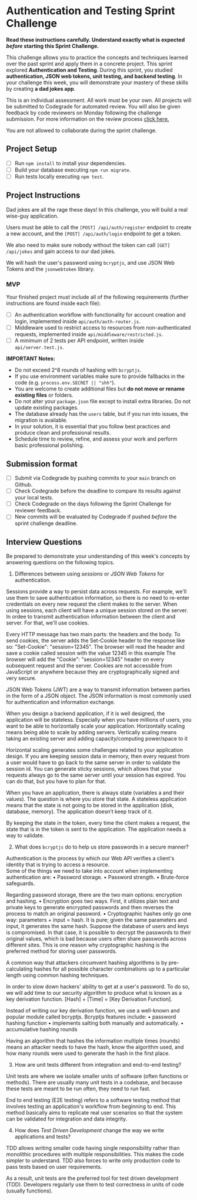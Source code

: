 # Authentication and Testing Sprint Challenge

**Read these instructions carefully. Understand exactly what is expected _before_ starting this Sprint Challenge.**

This challenge allows you to practice the concepts and techniques learned over the past sprint and apply them in a concrete project. This sprint explored **Authentication and Testing**. During this sprint, you studied **authentication, JSON web tokens, unit testing, and backend testing**. In your challenge this week, you will demonstrate your mastery of these skills by creating **a dad jokes app**.

This is an individual assessment. All work must be your own. All projects will be submitted to Codegrade for automated review. You will also be given feedback by code reviewers on Monday following the challenge submission. For more information on the review process [click here.](https://www.notion.so/bloomtech/How-to-View-Feedback-in-CodeGrade-c5147cee220c4044a25de28bcb6bb54a)

You are not allowed to collaborate during the sprint challenge.

## Project Setup

- [ ] Run `npm install` to install your dependencies.
- [ ] Build your database executing `npm run migrate`.
- [ ] Run tests locally executing `npm test`.

## Project Instructions

Dad jokes are all the rage these days! In this challenge, you will build a real wise-guy application.

Users must be able to call the `[POST] /api/auth/register` endpoint to create a new account, and the `[POST] /api/auth/login` endpoint to get a token.

We also need to make sure nobody without the token can call `[GET] /api/jokes` and gain access to our dad jokes.

We will hash the user's password using `bcryptjs`, and use JSON Web Tokens and the `jsonwebtoken` library.

### MVP

Your finished project must include all of the following requirements (further instructions are found inside each file):

- [ ] An authentication workflow with functionality for account creation and login, implemented inside `api/auth/auth-router.js`.
- [ ] Middleware used to restrict access to resources from non-authenticated requests, implemented inside `api/middleware/restricted.js`.
- [ ] A minimum of 2 tests per API endpoint, written inside `api/server.test.js`.

**IMPORTANT Notes:**

- Do not exceed 2^8 rounds of hashing with `bcryptjs`.
- If you use environment variables make sure to provide fallbacks in the code (e.g. `process.env.SECRET || "shh"`).
- You are welcome to create additional files but **do not move or rename existing files** or folders.
- Do not alter your `package.json` file except to install extra libraries. Do not update existing packages.
- The database already has the `users` table, but if you run into issues, the migration is available.
- In your solution, it is essential that you follow best practices and produce clean and professional results.
- Schedule time to review, refine, and assess your work and perform basic professional polishing.

## Submission format

- [ ] Submit via Codegrade by pushing commits to your `main` branch on Github.
- [ ] Check Codegrade before the deadline to compare its results against your local tests.
- [ ] Check Codegrade on the days following the Sprint Challenge for reviewer feedback.
- [ ] New commits will be evaluated by Codegrade if pushed _before_ the sprint challenge deadline.

## Interview Questions

Be prepared to demonstrate your understanding of this week's concepts by answering questions on the following topics.

1. Differences between using _sessions_ or _JSON Web Tokens_ for authentication.

Sessions provide a way to persist data across requests. For example, we'll use them to save authentication information, so there is no need to re-enter credentials on every new request the client makes to the server. When using sessions, each client will have a unique session stored on the server. In ordee to transmit authentication information between the client and server. For that, we'll use cookies. 

Every HTTP message has two main parts: the headers and the body. To send cookies, the server adds the Set-Cookie header to the response like so: "Set-Cookie": "session=12345". The browser will read the header and save a cookie called session with the value 12345 in this example
The browser will add the "Cookie": "session=12345" header on every subsequent request and the server. Cookies are not accessible from JavaScript or anywhere because they are cryptographically signed and very secure.


JSON Web Tokens (JWT) are a way to transmit information between parties in the form of a JSON object. The JSON information is most commonly used for authentication and information exchange. 

When you design a backend application, if it is well designed, the application will be stateless. Especially when you have millions of users, you want to be able to horizontally scale your application. Horizontally scaling means being able to scale by adding servers. Vertically scaling means taking an existing server and adding capacity/computing power/space to it

Horizontal scaling generates some challenges related to your application design. If you are keeping session data in memory, then every request from a user would have to go back to the same server in order to validate the session id. You can generate sticky sessions, which allows that your requests always go to the same server until your session has expired. You can do that, but you have to plan for that.

When you have an application, there is always state (variables a and their values). The question is where you store that state. A stateless application means that the state is not going to be stored in the application (disk, database, memory). The application doesn’t keep track of it. 

By keeping the state in the token, every time the client makes a request, the state that is in the token is sent to the application. The application needs a way to validate. 


2. What does `bcryptjs` do to help us store passwords in a secure manner?

Authentication is the process by which our Web API verifies a client's identity that is trying to access a resource.  
Some of the things we need to take into account when implementing authentication are:
•	Password storage.
•	Password strength.
•	Brute-force safeguards.

Regarding password storage, there are the two main options: encryption and hashing.
•	Encryption goes two ways. First, it utilizes plain text and private keys to generate encrypted passwords and then reverses the process to match an original password.
•	Cryptographic hashes only go one way: parameters + input = hash. It is pure; given the same parameters and input, it generates the same hash.
Suppose the database of users and keys is compromised. In that case, it is possible to decrypt the passwords to their original values, which is bad because users often share passwords across different sites. This is one reason why cryptographic hashing is the preferred method for storing user passwords.

A common way that attackers circumvent hashing algorithms is by pre-calculating hashes for all possible character combinations up to a particular length using common hashing techniques. 

In order to slow down hackers' ability to get at a user's password. To do so, we will add time to our security algorithm to produce what is known as a key derivation function.
[Hash] + [Time] = [Key Derivation Function].

Instead of writing our key derivation function, we use a well-known and popular module called bcryptjs. Bcryptjs features include:
•	password hashing function
•	implements salting both manually and automatically.
•	accumulative hashing rounds

Having an algorithm that hashes the information multiple times (rounds) means an attacker needs to have the hash, know the algorithm used, and how many rounds were used to generate the hash in the first place.


3. How are unit tests different from integration and end-to-end testing?

Unit tests are where we isolate smaller units of software (often functions or methods). There are usually many unit tests in a codebase, and because these tests are meant to be run often, they need to run fast. 

End to end testing (E2E testing) refers to a software testing method that involves testing an application's workflow from beginning to end. This method basically aims to replicate real user scenarios so that the system can be validated for integration and data integrity.

4. How does _Test Driven Development_ change the way we write applications and tests?

TDD allows writing smaller code having single responsibility rather than monolithic procedures with multiple responsibilities. This makes the code simpler to understand. TDD also forces to write only production code to pass tests based on user requirements.

As a result, unit tests are the preferred tool for test driven development (TDD). Developers regularly use them to test correctness in units of code (usually functions).